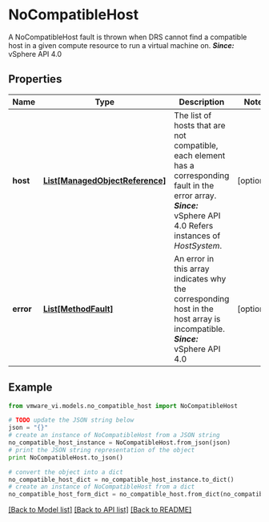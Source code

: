 # NoCompatibleHost

A NoCompatibleHost fault is thrown when DRS cannot find a compatible host in a given compute resource to run a virtual machine on.  ***Since:*** vSphere API 4.0 

## Properties
Name | Type | Description | Notes
------------ | ------------- | ------------- | -------------
**host** | [**List[ManagedObjectReference]**](ManagedObjectReference.md) | The list of hosts that are not compatible, each element has a corresponding fault in the error array.  ***Since:*** vSphere API 4.0  Refers instances of *HostSystem*.  | [optional] 
**error** | [**List[MethodFault]**](MethodFault.md) | An error in this array indicates why the corresponding host in the host array is incompatible.  ***Since:*** vSphere API 4.0  | [optional] 

## Example

```python
from vmware_vi.models.no_compatible_host import NoCompatibleHost

# TODO update the JSON string below
json = "{}"
# create an instance of NoCompatibleHost from a JSON string
no_compatible_host_instance = NoCompatibleHost.from_json(json)
# print the JSON string representation of the object
print NoCompatibleHost.to_json()

# convert the object into a dict
no_compatible_host_dict = no_compatible_host_instance.to_dict()
# create an instance of NoCompatibleHost from a dict
no_compatible_host_form_dict = no_compatible_host.from_dict(no_compatible_host_dict)
```
[[Back to Model list]](../README.md#documentation-for-models) [[Back to API list]](../README.md#documentation-for-api-endpoints) [[Back to README]](../README.md)


